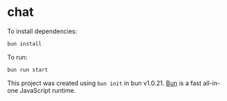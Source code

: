 # chat

To install dependencies:

```bash
bun install
```

To run:

```bash
bun run start

```

This project was created using `bun init` in bun v1.0.21. [Bun](https://bun.sh) is a fast all-in-one JavaScript runtime.

